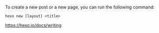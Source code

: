 To create a new post or a new page, you can run the following command:

`hexo new [layout] <title>`

https://hexo.io/docs/writing
